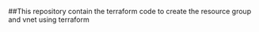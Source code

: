 ##This repository contain the terraform code to create the resource group and vnet using terraform 
